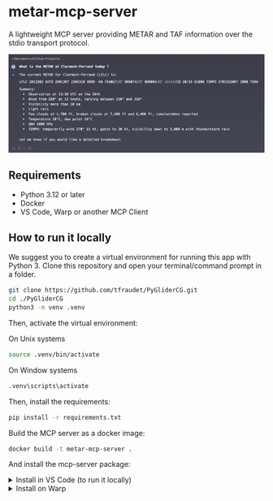 # metar-mcp-server

A lightweight MCP server providing METAR and TAF information over the stdio transport protocol.

![metar-mcp-server in action](./screenshot.png)

## Requirements

- Python 3.12 or later
- Docker
- VS Code, Warp or another MCP Client

## How to run it locally

We suggest you to create a virtual environment for running this app with Python 3. Clone this repository and open your terminal/command prompt in a folder.

```bash
git clone https://github.com/tfraudet/PyGliderCG.git
cd ./PyGliderCG
python3 -m venv .venv
```

Then, activate the virtual environment:

On Unix systems

```bash
source .venv/bin/activate
```

On Window systems

```bash
.venv\scripts\activate
```

Then, install the requirements:

```bash
pip install -r requirements.txt
```

Build the MCP server as a docker image:

```bash
docker build -t metar-mcp-server .
```

And install the mcp-server package:

<details>
<summary>Install in VS Code (to run it locally)</summary>

On VS Code, add the following JSON block to your workspace ```.vscode/mcp.json``` file

```json
{
  "servers": {
    "Aviation Weather Center": {
      "type": "stdio",
      "command": "python",
      "args": [
        "${workspaceFolder}/server.py"
      ]
    }
  }
}
```
</details>

<details>
<summary>Install on Warp</summary>

See Warp [Model Context Protocol Documentation](https://docs.warp.dev/knowledge-and-collaboration/mcp#adding-an-mcp-server) for details.

1. Navigate Settings > AI > Manage MCP servers.
2. Add a new MCP server by clicking the + Add button.
3. Paste the configuration given below:

```json
{
  "Aviation Weather Center": {
    "command": "docker",
    "args": [
      "run",
      "-i",
      "--rm",
      "metar-mcp-server"
    ],
    "env": {},
    "working_directory": null,
    "start_on_launch": true
  }
}
```
</details>